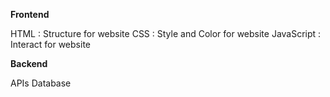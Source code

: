 

**Frontend** 

HTML : Structure for website
CSS : Style and Color for website
JavaScript : Interact for website


**Backend** 

APIs
Database







